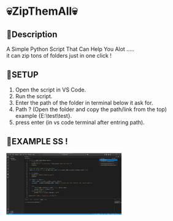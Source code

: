 # 💀ZipThemAll💀  

## 📜Description  
A Simple Python Script That Can Help You Alot .....  
it can zip tons of folders just in one click !  

## 🚀SETUP  
1) Open the script in VS Code.  
2) Run the script.  
3) Enter the path of the folder in terminal below it ask for.  
4) Path ? (Open the folder and copy the path/link from the top)  
   example {E:\test\test}.  
5) press enter (in vs code terminal after entring path).  

## 📂EXAMPLE SS !  

<img src="pics/1.png" alt="Image 1" width="300">

